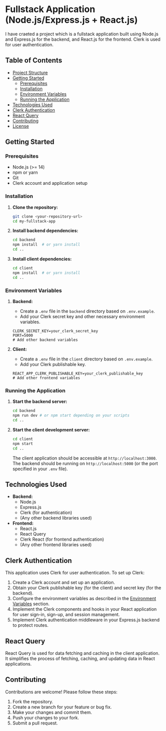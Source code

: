 # Fullstack Application (Node.js/Express.js + React.js)

I have craeted a project which is a fullstack application built using Node.js and Express.js for the backend, and React.js for the frontend. Clerk is used for user authentication.

## Table of Contents

- [Project Structure](#project-structure)
- [Getting Started](#getting-started)
  - [Prerequisites](#prerequisites)
  - [Installation](#installation)
  - [Environment Variables](#environment-variables)
  - [Running the Application](#running-the-application)
- [Technologies Used](#technologies-used)
- [Clerk Authentication](#clerk-authentication)
- [React Query](#react-query)
- [Contributing](#contributing)
- [License](#license)


## Getting Started

### Prerequisites

- Node.js (>= 14)
- npm or yarn
- Git
- Clerk account and application setup

### Installation

1.  **Clone the repository:**

    ```bash
    git clone <your-repository-url>
    cd my-fullstack-app
    ```

2.  **Install backend dependencies:**

    ```bash
    cd backend
    npm install  # or yarn install
    cd ..
    ```

3.  **Install client dependencies:**

    ```bash
    cd client
    npm install  # or yarn install
    cd ..
    ```

### Environment Variables

1.  **Backend:**

    -   Create a `.env` file in the `backend` directory based on `.env.example`.
    -   Add your Clerk secret key and other necessary environment variables.

    ```
    CLERK_SECRET_KEY=your_clerk_secret_key
    PORT=5000
    # Add other backend variables
    ```

2.  **Client:**

    -   Create a `.env` file in the `client` directory based on `.env.example`.
    -   Add your Clerk publishable key.

    ```
    REACT_APP_CLERK_PUBLISHABLE_KEY=your_clerk_publishable_key
    # Add other frontend variables
    ```

### Running the Application

1.  **Start the backend server:**

    ```bash
    cd backend
    npm run dev # or npm start depending on your scripts
    cd ..
    ```

2.  **Start the client development server:**

    ```bash
    cd client
    npm start
    cd ..
    ```

    The client application should be accessible at `http://localhost:3000`. The backend should be running on `http://localhost:5000` (or the port specified in your `.env` file).

## Technologies Used

-   **Backend:**
    -   Node.js
    -   Express.js
    -   Clerk (for authentication)
    -   (Any other backend libraries used)
-   **Frontend:**
    -   React.js
    -   React Query
    -   Clerk React (for frontend authentication)
    -   (Any other frontend libraries used)

## Clerk Authentication

This application uses Clerk for user authentication. To set up Clerk:

1.  Create a Clerk account and set up an application.
2.  Obtain your Clerk publishable key (for the client) and secret key (for the backend).
3.  Configure the environment variables as described in the [Environment Variables](#environment-variables) section.
4.  Implement the Clerk components and hooks in your React application for user sign-in, sign-up, and session management.
5.  Implement Clerk authentication middleware in your Express.js backend to protect routes.

## React Query

React Query is used for data fetching and caching in the client application. It simplifies the process of fetching, caching, and updating data in React applications.

## Contributing

Contributions are welcome! Please follow these steps:

1.  Fork the repository.
2.  Create a new branch for your feature or bug fix.
3.  Make your changes and commit them.
4.  Push your changes to your fork.
5.  Submit a pull request.
